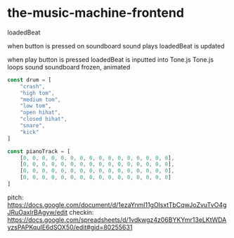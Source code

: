 # the-music-machine-frontend

loadedBeat

when button is pressed on soundboard
    sound plays
    loadedBeat is updated

when play button is pressed
    loadedBeat is inputted into Tone.js
    Tone.js loops sound
    soundboard frozen, animated

```js
const drum = [
    "crash",
    "high tom",
    "medium tom",
    "low tom",
    "open hihat",
    "closed hihat",
    "snare",
    "kick"
]

const pianoTrack = [
    [0, 0, 0, 0, 0, 0, 0, 0, 0, 0, 0, 0, 0, 0, 0, 0],
    [0, 0, 0, 0, 0, 0, 0, 0, 0, 0, 0, 0, 0, 0, 0, 0],
    [0, 0, 0, 0, 0, 0, 0, 0, 0, 0, 0, 0, 0, 0, 0, 0],
    [0, 0, 0, 0, 0, 0, 0, 0, 0, 0, 0, 0, 0, 0, 0, 0]
]
```

pitch: https://docs.google.com/document/d/1ezaYnml11gOlsxtTbCqwJoZvuTvO4gJRuOaxlrBAgyw/edit
checkin: https://docs.google.com/spreadsheets/d/1vdkwgz4z06BYKYmr13eLKtWDAyzsPAPKquIE6dSOX50/edit#gid=80255631